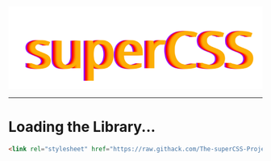 ![superCSS Logo](./SVGs/logo.svg)

-------

# Loading the Library...

```html
<link rel="stylesheet" href="https://raw.githack.com/The-superCSS-Project/superCSS/master/CSS/super.css">
```